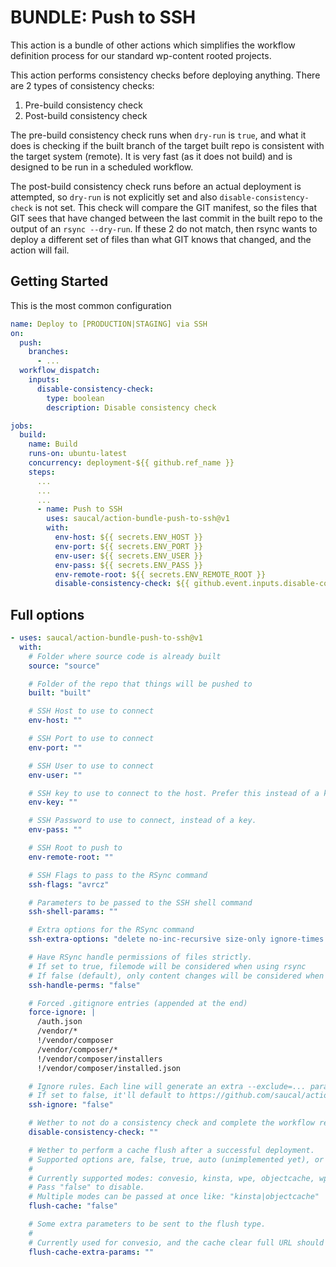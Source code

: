 # BUNDLE: Push to SSH

This action is a bundle of other actions which simplifies the workflow definition process for our standard wp-content rooted projects.

This action performs consistency checks before deploying anything. 
There are 2 types of consistency checks: 

1. Pre-build consistency check
2. Post-build consistency check

The pre-build consistency check runs when `dry-run` is `true`, and what it does is checking if the built branch of the target built repo is consistent with the target system (remote). It is very fast (as it does not build) and is designed to be run in a scheduled workflow. 

The post-build consistency check runs before an actual deployment is attempted, so `dry-run` is not explicitly set and also `disable-consistency-check` is not set. This check will compare the GIT manifest, so the files that GIT sees that have changed between the last commit in the built repo to the output of an `rsync --dry-run`. If these 2 do not match, then rsync wants to deploy a different set of files than what GIT knows that changed, and the action will fail. 

## Getting Started

This is the most common configuration

```yml
name: Deploy to [PRODUCTION|STAGING] via SSH
on:
  push:
    branches:
      - ...
  workflow_dispatch:
    inputs:
      disable-consistency-check:
        type: boolean
        description: Disable consistency check

jobs:
  build:
    name: Build
    runs-on: ubuntu-latest
    concurrency: deployment-${{ github.ref_name }}
    steps:
      ...
      ...
      ...
      - name: Push to SSH
        uses: saucal/action-bundle-push-to-ssh@v1
        with:
          env-host: ${{ secrets.ENV_HOST }}
          env-port: ${{ secrets.ENV_PORT }}
          env-user: ${{ secrets.ENV_USER }}
          env-pass: ${{ secrets.ENV_PASS }}
          env-remote-root: ${{ secrets.ENV_REMOTE_ROOT }}
          disable-consistency-check: ${{ github.event.inputs.disable-consistency-check }}
```

## Full options

```yml
- uses: saucal/action-bundle-push-to-ssh@v1
  with:
    # Folder where source code is already built
    source: "source"

    # Folder of the repo that things will be pushed to
    built: "built"

    # SSH Host to use to connect
    env-host: ""

    # SSH Port to use to connect
    env-port: ""

    # SSH User to use to connect
    env-user: ""

    # SSH key to use to connect to the host. Prefer this instead of a key if available.
    env-key: ""

    # SSH Password to use to connect, instead of a key.
    env-pass: ""

    # SSH Root to push to
    env-remote-root: ""

    # SSH Flags to pass to the RSync command
    ssh-flags: "avrcz"

    # Parameters to be passed to the SSH shell command
    ssh-shell-params: ""

    # Extra options for the RSync command
    ssh-extra-options: "delete no-inc-recursive size-only ignore-times omit-dir-times no-owner no-group no-dirs"

    # Have RSync handle permissions of files strictly.
    # If set to true, filemode will be considered when using rsync
    # If false (default), only content changes will be considered when deploying 
    ssh-handle-perms: "false"

    # Forced .gitignore entries (appended at the end)
    force-ignore: |
      /auth.json
      /vendor/*
      !/vendor/composer
      /vendor/composer/*
      !/vendor/composer/installers
      !/vendor/composer/installed.json

    # Ignore rules. Each line will generate an extra --exclude=... parameter for rsync, 
    # If set to false, it'll default to https://github.com/saucal/action-deploy-ssh/blob/v4/default-ignore.txt
    ssh-ignore: "false"

    # Wether to not do a consistency check and complete the workflow regardless. [true|false]
    disable-consistency-check: ""

    # Wether to perform a cache flush after a successful deployment.
    # Supported options are, false, true, auto (unimplemented yet), or a custom string mapping to a host.
    #
    # Currently supported modes: convesio, kinsta, wpe, objectcache, wprocket.
    # Pass "false" to disable. 
    # Multiple modes can be passed at once like: "kinsta|objectcache"
    flush-cache: "false"

    # Some extra parameters to be sent to the flush type.
    # 
    # Currently used for convesio, and the cache clear full URL should be used here.
    flush-cache-extra-params: ""
```

